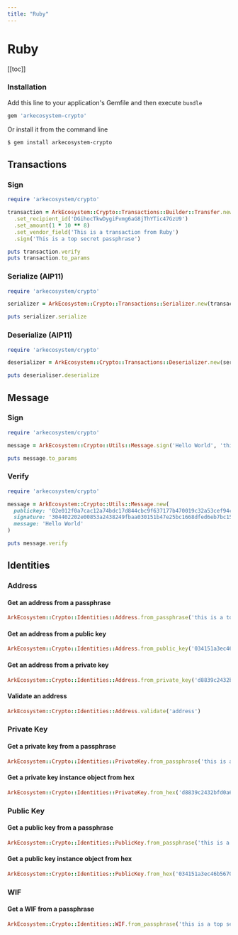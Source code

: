 ```yaml
---
title: "Ruby"
---
```


# Ruby

[[toc]]

### Installation

Add this line to your application's Gemfile and then execute `bundle`

```bash
gem 'arkecosystem-crypto'
```

Or install it from the command line

```bash
$ gem install arkecosystem-crypto
```

## Transactions

### Sign

```ruby
require 'arkecosystem/crypto'

transaction = ArkEcosystem::Crypto::Transactions::Builder::Transfer.new()
  .set_recipient_id('DGihocTkwDygiFvmg6aG8jThYTic47GzU9')
  .set_amount(1 * 10 ** 8)
  .set_vendor_field('This is a transaction from Ruby')
  .sign('This is a top secret passphrase')

puts transaction.verify
puts transaction.to_params

```

### Serialize (AIP11)

```ruby
require 'arkecosystem/crypto'

serializer = ArkEcosystem::Crypto::Transactions::Serializer.new(transaction)

puts serializer.serialize
```

### Deserialize (AIP11)

```ruby
require 'arkecosystem/crypto'

deserializer = ArkEcosystem::Crypto::Transactions::Deserializer.new(serialized_transaction)

puts deserialiser.deserialize
```

## Message

### Sign

```ruby
require 'arkecosystem/crypto'

message = ArkEcosystem::Crypto::Utils::Message.sign('Hello World', 'this is a top secret passphrase')

puts message.to_params
```

### Verify

```ruby
require 'arkecosystem/crypto'

message = ArkEcosystem::Crypto::Utils::Message.new(
  publickey: '02e012f0a7cac12a74bdc17d844cbc9f637177b470019c32a53cef94c7a56e2ea9',
  signature: '304402202e00853a2438249fbaa030151b47e25bc1668dfed6eb7bc159fb347e50e7a87e0220472dcef61c89904fd05e2069cedf89ccbf644fe8d741a0b78aa3933056ca0802',
  message: 'Hello World'
)

puts message.verify
```

## Identities

### Address

#### Get an address from a passphrase
```ruby
ArkEcosystem::Crypto::Identities::Address.from_passphrase('this is a top secret passphrase')
```

#### Get an address from a public key
```ruby
ArkEcosystem::Crypto::Identities::Address.from_public_key('034151a3ec46b5670a682b0a63394f863587d1bc97483b1b6c70eb58e7f0aed192')
```

#### Get an address from a private key
```ruby
ArkEcosystem::Crypto::Identities::Address.from_private_key('d8839c2432bfd0a67ef10a804ba991eabba19f154a3d707917681d45822a5712')
```

#### Validate an address
```ruby
ArkEcosystem::Crypto::Identities::Address.validate('address')
```

### Private Key

#### Get a private key from a passphrase
```ruby
ArkEcosystem::Crypto::Identities::PrivateKey.from_passphrase('this is a top secret passphrase')
```

#### Get a private key instance object from hex
```ruby
ArkEcosystem::Crypto::Identities::PrivateKey.from_hex('d8839c2432bfd0a67ef10a804ba991eabba19f154a3d707917681d45822a5712')
```

### Public Key

#### Get a public key from a passphrase
```ruby
ArkEcosystem::Crypto::Identities::PublicKey.from_passphrase('this is a top secret passphrase')
```

#### Get a public key instance object from hex
```ruby
ArkEcosystem::Crypto::Identities::PublicKey.from_hex('034151a3ec46b5670a682b0a63394f863587d1bc97483b1b6c70eb58e7f0aed192')
```

### WIF

#### Get a WIF from a passphrase
```ruby
ArkEcosystem::Crypto::Identities::WIF.from_passphrase('this is a top secret passphrase')
```

